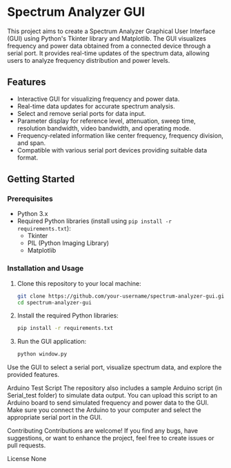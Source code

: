 # Spectrum Analyzer GUI

This project aims to create a Spectrum Analyzer Graphical User Interface (GUI) using Python's Tkinter library and Matplotlib. The GUI visualizes frequency and power data obtained from a connected device through a serial port. It provides real-time updates of the spectrum data, allowing users to analyze frequency distribution and power levels.

## Features

- Interactive GUI for visualizing frequency and power data.
- Real-time data updates for accurate spectrum analysis.
- Select and remove serial ports for data input.
- Parameter display for reference level, attenuation, sweep time, resolution bandwidth, video bandwidth, and operating mode.
- Frequency-related information like center frequency, frequency division, and span.
- Compatible with various serial port devices providing suitable data format.

## Getting Started

### Prerequisites

- Python 3.x
- Required Python libraries (install using `pip install -r requirements.txt`):
  - Tkinter
  - PIL (Python Imaging Library)
  - Matplotlib

### Installation and Usage

1. Clone this repository to your local machine:

   ```bash
   git clone https://github.com/your-username/spectrum-analyzer-gui.git
   cd spectrum-analyzer-gui
2. Install the required Python libraries:

   ```bash
   pip install -r requirements.txt
3. Run the GUI application:

   ```bash
   python window.py
Use the GUI to select a serial port, visualize spectrum data, and explore the provided features.

Arduino Test Script
The repository also includes a sample Arduino script (in Serial_test folder) to simulate data output. You can upload this script to an Arduino board to send simulated frequency and power data to the GUI. Make sure you connect the Arduino to your computer and select the appropriate serial port in the GUI.

Contributing
Contributions are welcome! If you find any bugs, have suggestions, or want to enhance the project, feel free to create issues or pull requests.

License
None
